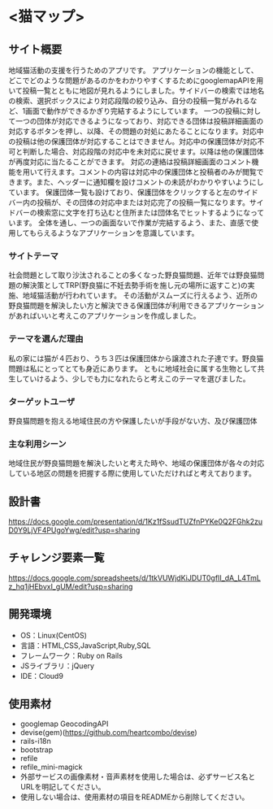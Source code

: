 # <猫マップ>

## サイト概要
  地域猫活動の支援を行うためのアプリです。
  アプリケーションの機能として、どこでどのような問題があるのかをわかりやすくするためにgooglemapAPIを用いて投稿一覧とともに地図が見れるようにしました。サイドバーの検索では地名の検索、選択ボックスにより対応段階の絞り込み、自分の投稿一覧がみれるなど、1画面で動作ができるかぎり完結するようにしています。
  一つの投稿に対して一つの団体が対応できるようになっており、対応できる団体は投稿詳細画面の対応するボタンを押し、以降、その問題の対処にあたることになります。対応中の投稿は他の保護団体が対応することはできません。対応中の保護団体が対応不可と判断した場合、対応段階の対応中を未対応に戻せます。以降は他の保護団体が再度対応に当たることができます。
  対応の連絡は投稿詳細画面のコメント機能を用いて行えます。コメントの内容は対応中の保護団体と投稿者のみが閲覧できます。また、ヘッダーに通知欄を設けコメントの未読がわかりやすいようにしています。
  保護団体一覧も設けており、保護団体をクリックすると左のサイドバー内の投稿が、その団体の対応中または対応完了の投稿一覧になります。サイドバーの検索窓に文字を打ち込むと住所または団体名でヒットするようになっています。
  全体を通し、一つの画面ないで作業が完結するよう、また、直感で使用してもらえるようなアプリケーションを意識しています。

### サイトテーマ
 社会問題として取り沙汰されることの多くなった野良猫問題、近年では野良猫問題の解決策としてTRP(野良猫に不妊去勢手術を施し元の場所に返すこと)の実施、地域猫活動が行われています。
 その活動がスムーズに行えるよう、近所の野良猫問題を解決したい方と解決できる保護団体が利用できるアプリケーションがあればいいと考えこのアプリケーションを作成しました。

### テーマを選んだ理由
私の家には猫が４匹おり、うち３匹は保護団体から譲渡された子達です。野良猫問題は私にとってとても身近にあります。  ともに地域社会に属する生物として共生していけるよう、少しでも力になれたらと考えこのテーマを選びました。

### ターゲットユーザ
野良猫問題を抱える地域住民の方や保護したいが手段がない方、及び保護団体

### 主な利用シーン
地域住民が野良猫問題を解決したいと考えた時や、地域の保護団体が各々の対応している地区の問題を把握する際に使用していただければと考えております。

## 設計書
<https://docs.google.com/presentation/d/1Kz1fSsudTUZfnPYKe0Q2FGhk2zuD0Y9LjVF4PUgoYwg/edit?usp=sharing>

## チャレンジ要素一覧
<https://docs.google.com/spreadsheets/d/1tkVUWjdKiJDUT0gfII_dA_L4TmLz_hq1jHEbvxI_gUM/edit?usp=sharing>

## 開発環境
- OS：Linux(CentOS)
- 言語：HTML,CSS,JavaScript,Ruby,SQL
- フレームワーク：Ruby on Rails
- JSライブラリ：jQuery
- IDE：Cloud9

## 使用素材
- googlemap GeocodingAPI
- devise(gem)(https://github.com/heartcombo/devise)
- rails-i18n
- bootstrap
- refile
- refile_mini-magick
- 外部サービスの画像素材・音声素材を使用した場合は、必ずサービス名とURLを明記してください。
- 使用しない場合は、使用素材の項目をREADMEから削除してください。
